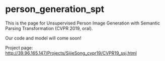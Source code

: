 # person_generation_spt
This is the page for Unsupervised Person Image Generation with Semantic Parsing Transformation (CVPR 2019, oral).

Our code and model will come soon!

Project page: http://39.96.165.147/Projects/SijieSong_cvpr19/CVPR19_ssj.html
